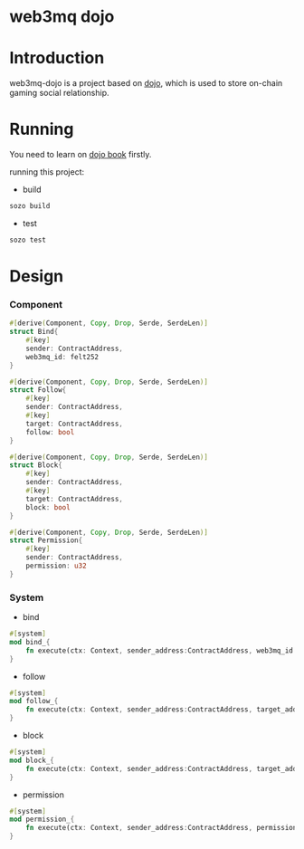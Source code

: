 # web3mq dojo

# Introduction

web3mq-dojo is a project based on [dojo](https://github.com/dojoengine), which is used to store on-chain gaming social relationship.

# Running

You need to learn on [dojo book](https://book.dojoengine.org/cairo/hello-dojo.html) firstly.

running this project:

- build

```rust
sozo build
```

- test

```rust
sozo test
```

# Design

### Component

```rust
#[derive(Component, Copy, Drop, Serde, SerdeLen)]
struct Bind{
    #[key]
    sender: ContractAddress,
    web3mq_id: felt252
}

#[derive(Component, Copy, Drop, Serde, SerdeLen)]
struct Follow{
    #[key]
    sender: ContractAddress,
    #[key]
    target: ContractAddress,
    follow: bool
}

#[derive(Component, Copy, Drop, Serde, SerdeLen)]
struct Block{
    #[key]
    sender: ContractAddress,
    #[key]
    target: ContractAddress,
    block: bool
}

#[derive(Component, Copy, Drop, Serde, SerdeLen)]
struct Permission{
    #[key]
    sender: ContractAddress,
    permission: u32
}
```

### System

- bind

```rust
#[system]
mod bind_{
    fn execute(ctx: Context, sender_address:ContractAddress, web3mq_id:felt252)
}
```

- follow

```rust
#[system]
mod follow_{
    fn execute(ctx: Context, sender_address:ContractAddress, target_address:ContractAddress, follow: bool)
}
```

- block

```rust
#[system]
mod block_{
    fn execute(ctx: Context, sender_address:ContractAddress, target_address:ContractAddress, block: bool)
}
```

- permission

```rust
#[system]
mod permission_{
    fn execute(ctx: Context, sender_address:ContractAddress, permission:u32)
}
```
